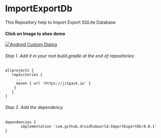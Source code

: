 # ImportExportDb
This  Repository help to Import Export SQLite Database 

#### Click on Image to shee demo
[![Android Custom Dialog](https://img.youtube.com/vi/WFrSCFLoOL8/maxresdefault.jpg)](https://www.youtube.com/watch?v=WFrSCFLoOL8)

###### Step 1. Add it in your root build.gradle at the end of repositories:
```
allprojects {
   repositories {
     ...
     maven { url 'https://jitpack.io' }
    }
   }
]
```
 ###### Step 2. Add the dependency
 ```
dependencies {
        implementation 'com.github.droidhubworld:ImportExportDb:0.0.1'
}
